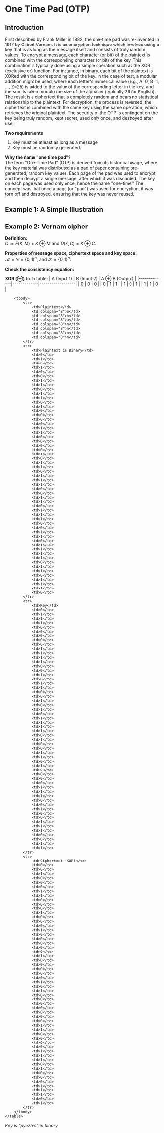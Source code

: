 # One Time Pad (OTP)

## Introduction
<div style={{ textAlign: 'justify' }}>
First described by Frank Miller in 1882, the one-time pad was re-invented in 1917 by Gilbert Vernam. It is an encryption technique which involves using a key that is as long as the message itself and consists of truly random values. To encrypt a message, each character (or bit) of the plaintext is combined with the corresponding character (or bit) of the key. This combination is typically done using a simple operation such as the XOR (exclusive or) function. For instance, in binary, each bit of the plaintext is XORed with the corresponding bit of the key. In the case of text, a modular addition might be used, where each letter's numerical value (e.g., A=0, B=1, ..., Z=25) is added to the value of the corresponding letter in the key, and the sum is taken modulo the size of the alphabet (typically 26 for English). The result is a ciphertext that is completely random and bears no statistical relationship to the plaintext. For decryption, the process is reversed: the ciphertext is combined with the same key using the same operation, which retrieves the original plaintext. The security of the OTP is contingent on the key being truly random, kept secret, used only once, and destroyed after use.

**Two requirements**  
1. Key must be atleast as long as a message.
2. Key must be randomly generated. 

**Why the name "one time pad"?**  
The term "One-Time Pad" (OTP) is derived from its historical usage, where the key material was distributed as a pad of paper containing pre-generated, random key values. Each page of the pad was used to encrypt and then decrypt a single message, after which it was discarded. The key on each page was used only once, hence the name "one-time." The concept was that once a page (or "pad") was used for encryption, it was torn off and destroyed, ensuring that the key was never reused.
</div>

## Example 1: A Simple Illustration

## Example 2: Vernam cipher

**Definition:**  
$C:=\textit{E}(K,M)=K \oplus M$ and $\textit{D}(K,C)=K \oplus C$.

**Properties of message space, ciphertext space and key space:**  
$\mathcal{M}=\mathcal{C}=\{0,1\}^n$, and $\mathcal{K}=\{0,1\}^n$.

**Check the consistency equation:**

**XOR ($\oplus$)** truth table:
| A (Input 1) | B (Input 2) | A $\oplus$ B (Output) |
|-------------|-------------|------------------|
| 0           | 0           | 0                |
| 0           | 1           | 1                |
| 1           | 0           | 1                |
| 1           | 1           | 0                |

<div style={{ textAlign: 'center' }}>
    <table>
        
        <tbody>
            <tr>
                <td>Plaintext</td>
                <td colspan="8">S</td>
                <td colspan="8">h</td>
                <td colspan="8">a</td>
                <td colspan="8">n</td>
                <td colspan="8">n</td>
                <td colspan="8">o</td>
                <td colspan="8">n</td>
            </tr>
            <tr>
                <td>Plaintext in Binary</td>
                <td>0</td>
                <td>1</td>
                <td>0</td>
                <td>1</td>
                <td>0</td>
                <td>0</td>
                <td>1</td>
                <td>1</td>
                <td>0</td>
                <td>1</td>
                <td>1</td>
                <td>0</td>
                <td>1</td>
                <td>0</td>
                <td>0</td>
                <td>0</td>
                <td>0</td>
                <td>1</td>
                <td>1</td>
                <td>0</td>
                <td>0</td>
                <td>0</td>
                <td>0</td>
                <td>1</td>
                <td>0</td>
                <td>1</td>
                <td>1</td>
                <td>0</td>
                <td>1</td>
                <td>1</td>
                <td>1</td>
                <td>0</td>
                <td>0</td>
                <td>1</td>
                <td>1</td>
                <td>0</td>
                <td>1</td>
                <td>1</td>
                <td>1</td>
                <td>0</td>
                <td>0</td>
                <td>1</td>
                <td>1</td>
                <td>0</td>
                <td>1</td>
                <td>1</td>
                <td>1</td>
                <td>1</td>
                <td>0</td>
                <td>1</td>
                <td>1</td>
                <td>0</td>
                <td>1</td>
                <td>1</td>
                <td>1</td>
                <td>0</td>
            </tr>
            <tr>
                <td>Key</td>
                <td>0</td>
                <td>1</td>
                <td>1</td>
                <td>1</td>
                <td>0</td>
                <td>0</td>
                <td>0</td>
                <td>0</td>
                <td>0</td>
                <td>1</td>
                <td>1</td>
                <td>1</td>
                <td>1</td>
                <td>0</td>
                <td>0</td>
                <td>1</td>
                <td>0</td>
                <td>1</td>
                <td>1</td>
                <td>0</td>
                <td>0</td>
                <td>1</td>
                <td>0</td>
                <td>1</td>
                <td>0</td>
                <td>1</td>
                <td>1</td>
                <td>1</td>
                <td>1</td>
                <td>0</td>
                <td>1</td>
                <td>0</td>
                <td>0</td>
                <td>1</td>
                <td>1</td>
                <td>0</td>
                <td>1</td>
                <td>0</td>
                <td>0</td>
                <td>0</td>
                <td>0</td>
                <td>1</td>
                <td>1</td>
                <td>1</td>
                <td>0</td>
                <td>0</td>
                <td>1</td>
                <td>0</td>
                <td>0</td>
                <td>1</td>
                <td>1</td>
                <td>1</td>
                <td>0</td>
                <td>0</td>
                <td>1</td>
                <td>1</td>
            </tr>
            <tr>
                <td>Ciphertext (XOR)</td>
                <td>0</td>
                <td>0</td>
                <td>1</td>
                <td>0</td>
                <td>0</td>
                <td>0</td>
                <td>1</td>
                <td>1</td>
                <td>0</td>
                <td>0</td>
                <td>0</td>
                <td>1</td>
                <td>0</td>
                <td>0</td>
                <td>0</td>
                <td>1</td>
                <td>0</td>
                <td>0</td>
                <td>0</td>
                <td>0</td>
                <td>0</td>
                <td>1</td>
                <td>0</td>
                <td>0</td>
                <td>0</td>
                <td>0</td>
                <td>0</td>
                <td>1</td>
                <td>0</td>
                <td>1</td>
                <td>0</td>
                <td>0</td>
                <td>0</td>
                <td>0</td>
                <td>0</td>
                <td>0</td>
                <td>0</td>
                <td>1</td>
                <td>1</td>
                <td>0</td>
                <td>0</td>
                <td>0</td>
                <td>0</td>
                <td>1</td>
                <td>1</td>
                <td>1</td>
                <td>0</td>
                <td>1</td>
                <td>0</td>
                <td>0</td>
                <td>0</td>
                <td>1</td>
                <td>1</td>
                <td>1</td>
                <td>0</td>
                <td>1</td>
            </tr>
        </tbody>
    </table>
</div>

*Key is "pyezhrs" in binary*